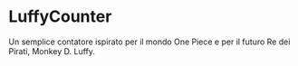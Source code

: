# LuffyCounter
Un semplice contatore ispirato per il mondo One Piece e per il futuro Re dei Pirati, Monkey D. Luffy. 
